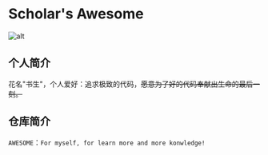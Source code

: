 # Scholar's Awesome

![alt](https://bigdreamerblog.oss-cn-beijing.aliyuncs.com/blog/awesome-logo.png)

## 个人简介

花名"书生"，个人爱好：追求极致的代码，~~愿意为了好的代码奉献出生命的最后一刻。~~

## 仓库简介

`AWESOME`：`For myself, for learn more and more konwledge!`



